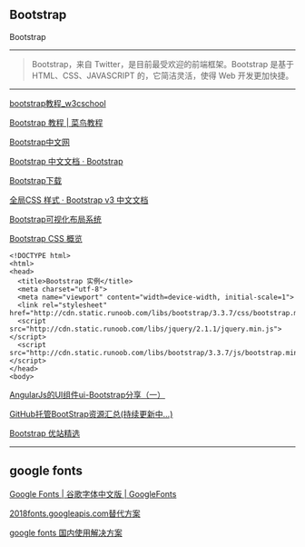 ## Bootstrap
Bootstrap

-----
> Bootstrap，来自 Twitter，是目前最受欢迎的前端框架。Bootstrap 是基于 HTML、CSS、JAVASCRIPT 的，它简洁灵活，使得 Web 开发更加快捷。
-----

[bootstrap教程_w3cschool](https://www.w3cschool.cn/bootstrap/)  

[Bootstrap 教程 | 菜鸟教程](http://www.runoob.com/bootstrap/bootstrap-tutorial.html)  

[Bootstrap中文网](http://www.bootcss.com/)  

[Bootstrap 中文文档 · Bootstrap](http://v3.bootcss.com/)  

[Bootstrap下载](http://getbootstrap.com/2.3.2/index.html)  

[全局CSS 样式 · Bootstrap v3 中文文档](http://v3.bootcss.com/css/)  

[Bootstrap可视化布局系统](http://www.bootcss.com/p/layoutit/)  

[Bootstrap CSS 概览](http://www.runoob.com/bootstrap/bootstrap-css-overview.html)  
```
<!DOCTYPE html>
<html>
<head>
  <title>Bootstrap 实例</title>
  <meta charset="utf-8">
  <meta name="viewport" content="width=device-width, initial-scale=1">
  <link rel="stylesheet" href="http://cdn.static.runoob.com/libs/bootstrap/3.3.7/css/bootstrap.min.css">  
  <script src="http://cdn.static.runoob.com/libs/jquery/2.1.1/jquery.min.js"></script>
  <script src="http://cdn.static.runoob.com/libs/bootstrap/3.3.7/js/bootstrap.min.js"></script>
</head>
<body>
```

[AngularJs的UI组件ui-Bootstrap分享（一）](http://www.cnblogs.com/pilixiami/p/5597634.html)  

[GitHub托管BootStrap资源汇总(持续更新中…)](http://www.360doc.com/content/14/1115/22/16002580_425411219.shtml)  

[Bootstrap 优站精选](http://www.youzhan.org/)  

-----

## google fonts

[Google Fonts | 谷歌字体中文版 | GoogleFonts](http://www.googlefonts.cn/)  

[2018fonts.googleapis.com替代方案](https://blog.csdn.net/gaimingzhong/article/details/79328907)  

[google fonts 国内使用解决方案](https://blog.csdn.net/yangzhai/article/details/68062891)  


